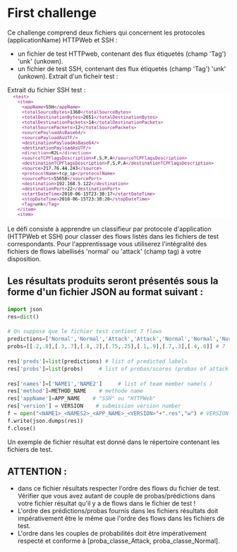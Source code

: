 # First challenge
Ce challenge comprend deux fichiers qui concernent les protocoles (applicationName) HTTPWeb et SSH :
- un fichier de test HTTPweb, contenant des flux étiquetés (champ 'Tag') 'unk' (unkown).
- un fichier de test SSH, contenant des flux étiquetés (champ 'Tag') 'unk' (unkown).
Extrait d'un ficheir test :

Extrait du fichier SSH test :
![Extrait du fichier SSH test](./img/first_defi.png)

Le défi consiste à apprendre un classifieur par protocole d'application (HTTPWeb et SSH) pour classer des flows listés dans les fichiers de test correspondants. Pour l'apprentissage vous utiliserez l'intégralité des fichiers de flows labellisés 'normal' ou 'attack' (champ tag) à votre disposition.

## Les résultats produits seront présentés sous la forme d'un fichier JSON au format suivant :

```python
import json
res=dict()

# On suppose que le fichier test contient 7 flows
predictions=['Normal','Normal','Attack','Attack','Normal','Normal','Normal'] # Liste de 7 prédictions de la variable de classe (0:Normal, 1:Attack)
probs=[[.2,.8],[.3,.7],[.8,.2],[.75,.25],[.1,.9],[.7,.3],[.4,.6]] # 7  paires de probabilités  [proba_classe_Attack, proba_classe_Normal] associées aux prédictions pour les classes Normal er Attack respectivement.

res['preds']=list(predictions) # list of predicted labels
res['probs']=list(probs)     # list of probas/scores (probas of attack (class 1))
                                            
res['names']=['NAME1','NAME2']     # list of team member name(s )
res['method']=METHOD_NAME    # methode name
res['appName']=APP_NAME    # "SSH" ou "HTTPWeb"
res['version'] = VERSION    # submission version number
f = open("<NAME1>_<NAMES2>_<APP_NAME>_<VERSION>"+".res","w") # VERSION = 1, 2 ou 3
f.write(json.dumps(res))
f.close()
```

Un exemple de fichier résultat est donné dans le répertoire contenant les fichiers de test.

## ATTENTION  :
- dans ce fichier résultats respecter l'ordre des flows du fichier de test. Vérifier que vous avez autant de couple de probas/prédictions dans votre fichier résultat qu'il y a de flows dans le fichier de test ! 
- L'ordre des prédictions/probas fournis dans les fichiers résultats doit impérativement être le même que l'ordre des flows dans les fichiers de test.
- L'ordre dans les couples de probabilités doit être impérativement respecté et conforme à [proba_classe_Attack, proba_classe_Normal].